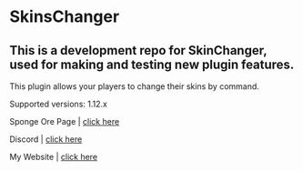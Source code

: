  # SkinsChanger
 This is a development repo for SkinChanger, used for making and testing new plugin features.
 --------------
 This plugin allows your players to change their skins by command.
 
 Supported versions: 1.12.x
 
 Sponge Ore Page | [click here](https://ore.spongepowered.org/TeKGameR/SkinChanger)

 Discord | [click here](https://discord.gg/bR24rtt)

 My Website | [click here](https://www.hytekgames.net/)
